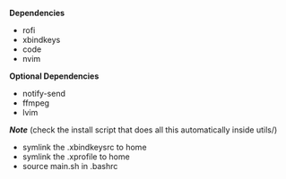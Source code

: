**Dependencies**    
- rofi    
- xbindkeys    
- code    
- nvim    

**Optional Dependencies**
- notify-send    
- ffmpeg    
- lvim    


_**Note**_ (check the install script that does all this automatically inside utils/)    
- symlink the .xbindkeysrc to home    
- symlink the .xprofile to home    
- source main.sh in .bashrc

